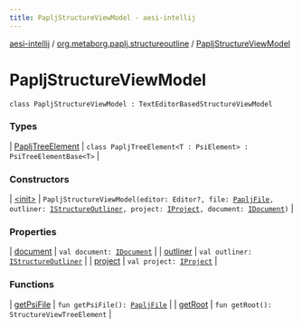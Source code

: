 ```yaml
---
title: PapljStructureViewModel - aesi-intellij
---
```


[aesi-intellij](../../index.html) / [org.metaborg.paplj.structureoutline](../index.html) / [PapljStructureViewModel](.)

# PapljStructureViewModel

`class PapljStructureViewModel : TextEditorBasedStructureViewModel`

### Types

| [PapljTreeElement](-paplj-tree-element/index.html) | `class PapljTreeElement<T : PsiElement> : PsiTreeElementBase<T>` |

### Constructors

| [&lt;init&gt;](-init-.html) | `PapljStructureViewModel(editor: Editor?, file: `[`PapljFile`](../../org.metaborg.paplj.psi/-paplj-file/index.html)`, outliner: `[`IStructureOutliner`](https://virtlink.com/aesi/aesi-java/com.virtlink.editorservices.structureoutline/-i-structure-outliner/index.html)`, project: `[`IProject`](https://virtlink.com/aesi/aesi-java/com.virtlink.editorservices/-i-project/index.html)`, document: `[`IDocument`](https://virtlink.com/aesi/aesi-java/com.virtlink.editorservices/-i-document/index.html)`)` |

### Properties

| [document](document.html) | `val document: `[`IDocument`](https://virtlink.com/aesi/aesi-java/com.virtlink.editorservices/-i-document/index.html) |
| [outliner](outliner.html) | `val outliner: `[`IStructureOutliner`](https://virtlink.com/aesi/aesi-java/com.virtlink.editorservices.structureoutline/-i-structure-outliner/index.html) |
| [project](project.html) | `val project: `[`IProject`](https://virtlink.com/aesi/aesi-java/com.virtlink.editorservices/-i-project/index.html) |

### Functions

| [getPsiFile](get-psi-file.html) | `fun getPsiFile(): `[`PapljFile`](../../org.metaborg.paplj.psi/-paplj-file/index.html) |
| [getRoot](get-root.html) | `fun getRoot(): StructureViewTreeElement` |

